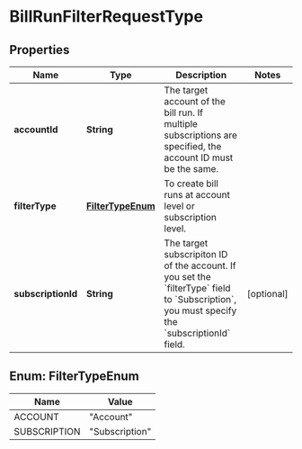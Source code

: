

# BillRunFilterRequestType


## Properties

| Name | Type | Description | Notes |
|------------ | ------------- | ------------- | -------------|
|**accountId** | **String** | The target account of the bill run.   If multiple subscriptions are specified, the account ID must be the same.  |  |
|**filterType** | [**FilterTypeEnum**](#FilterTypeEnum) | To create bill runs at account level or subscription level.  |  |
|**subscriptionId** | **String** | The target subscripiton ID of the account.   If you set the &#x60;filterType&#x60; field to &#x60;Subscription&#x60;, you must specify the &#x60;subscriptionId&#x60; field.  |  [optional] |



## Enum: FilterTypeEnum

| Name | Value |
|---- | -----|
| ACCOUNT | &quot;Account&quot; |
| SUBSCRIPTION | &quot;Subscription&quot; |




